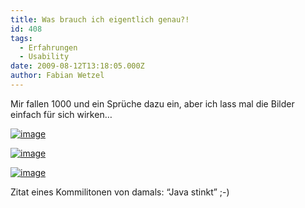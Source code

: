 ```yaml
---
title: Was brauch ich eigentlich genau?!
id: 408
tags:
  - Erfahrungen
  - Usability
date: 2009-08-12T13:18:05.000Z
author: Fabian Wetzel
---
```


Mir fallen 1000 und ein Sprüche dazu ein, aber ich lass mal die Bilder einfach für sich wirken…

[![image](https://az275061.vo.msecnd.net/blogmedia/2009/08/image-thumb10.png "image")](https://az275061.vo.msecnd.net/blogmedia/2009/08/image25.png) 

[![image](https://az275061.vo.msecnd.net/blogmedia/2009/08/image-thumb11.png "image")](https://az275061.vo.msecnd.net/blogmedia/2009/08/image26.png) 

[![image](https://az275061.vo.msecnd.net/blogmedia/2009/08/image-thumb12.png "image")](https://az275061.vo.msecnd.net/blogmedia/2009/08/image27.png) 

Zitat eines Kommilitonen von damals: “Java stinkt” ;-)

